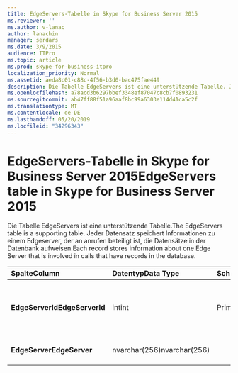 ```yaml
---
title: EdgeServers-Tabelle in Skype for Business Server 2015
ms.reviewer: ''
ms.author: v-lanac
author: lanachin
manager: serdars
ms.date: 3/9/2015
audience: ITPro
ms.topic: article
ms.prod: skype-for-business-itpro
localization_priority: Normal
ms.assetid: aeda8c01-c88c-4f56-b3d0-bac475fae449
description: Die Tabelle EdgeServers ist eine unterstützende Tabelle. Jeder Datensatz speichert Informationen zu einem Edgeserver, der an anrufen beteiligt ist, die Datensätze in der Datenbank aufweisen.
ms.openlocfilehash: a78acd3b6297bbef3348ef87047c8cb7f0893231
ms.sourcegitcommit: ab47ff88f51a96aaf8bc99a6303e114d41ca5c2f
ms.translationtype: MT
ms.contentlocale: de-DE
ms.lasthandoff: 05/20/2019
ms.locfileid: "34296343"
---
```

# <a name="edgeservers-table-in-skype-for-business-server-2015"></a><span data-ttu-id="c0ab4-104">EdgeServers-Tabelle in Skype for Business Server 2015</span><span class="sxs-lookup"><span data-stu-id="c0ab4-104">EdgeServers table in Skype for Business Server 2015</span></span>
 
<span data-ttu-id="c0ab4-105">Die Tabelle EdgeServers ist eine unterstützende Tabelle.</span><span class="sxs-lookup"><span data-stu-id="c0ab4-105">The EdgeServers table is a supporting table.</span></span> <span data-ttu-id="c0ab4-106">Jeder Datensatz speichert Informationen zu einem Edgeserver, der an anrufen beteiligt ist, die Datensätze in der Datenbank aufweisen.</span><span class="sxs-lookup"><span data-stu-id="c0ab4-106">Each record stores information about one Edge Server that is involved in calls that have records in the database.</span></span>
  
|<span data-ttu-id="c0ab4-107">**Spalte**</span><span class="sxs-lookup"><span data-stu-id="c0ab4-107">**Column**</span></span>|<span data-ttu-id="c0ab4-108">**Datentyp**</span><span class="sxs-lookup"><span data-stu-id="c0ab4-108">**Data Type**</span></span>|<span data-ttu-id="c0ab4-109">**Schlüssel/Index**</span><span class="sxs-lookup"><span data-stu-id="c0ab4-109">**Key/Index**</span></span>|<span data-ttu-id="c0ab4-110">**Details**</span><span class="sxs-lookup"><span data-stu-id="c0ab4-110">**Details**</span></span>|
|:-----|:-----|:-----|:-----|
|<span data-ttu-id="c0ab4-111">**EdgeServerId**</span><span class="sxs-lookup"><span data-stu-id="c0ab4-111">**EdgeServerId**</span></span> <br/> |<span data-ttu-id="c0ab4-112">int</span><span class="sxs-lookup"><span data-stu-id="c0ab4-112">int</span></span>  <br/> |<span data-ttu-id="c0ab4-113">Primary</span><span class="sxs-lookup"><span data-stu-id="c0ab4-113">Primary</span></span>  <br/> |<span data-ttu-id="c0ab4-114">Eindeutige Nummer, die diesen Edgeserver kennzeichnet.</span><span class="sxs-lookup"><span data-stu-id="c0ab4-114">Unique number identifying this Edge Server.</span></span>  <br/> |
|<span data-ttu-id="c0ab4-115">**EdgeServer**</span><span class="sxs-lookup"><span data-stu-id="c0ab4-115">**EdgeServer**</span></span> <br/> |<span data-ttu-id="c0ab4-116">nvarchar(256)</span><span class="sxs-lookup"><span data-stu-id="c0ab4-116">nvarchar(256)</span></span>  <br/> | <br/> |<span data-ttu-id="c0ab4-117">Name des Edge-Servers.</span><span class="sxs-lookup"><span data-stu-id="c0ab4-117">Edge Server name.</span></span>  <br/> |
   

